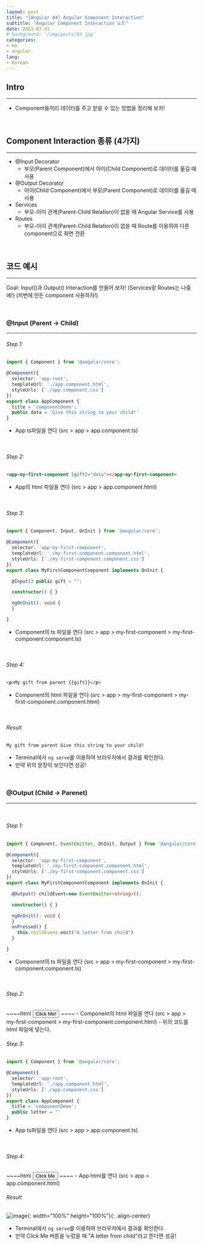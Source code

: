 ```yaml
---
layout: post
title: "[Angular 04] Angular Component Interaction"
subtitle: "Angular Component Interaction 노트"
date: 2021-07-31
# background: '/img/posts/03.jpg'
categories:
- ko
- angular
lang:
- Korean
---
```


## Intro
***
- Component들끼리 데이터를 주고 받을 수 있는 방법을 정리해 보자!

<br>

## Component Interaction 종류 (4가지)
***
- @Input Decorator
  - 부모(Parent Component)에서 아이(Child Component)로 데이터를 옮길 때 사용
- @Output Decorator
  - 아이(Child Component)에서 부모(Parent Component)로 데이터를 옮길 때 사용
- Services
  - 부모-아이 관계(Parent-Child Relation)이 없을 때 Angular Service를 사용
- Routes
  - 부모-아이 관계(Parent-Child Relation)이 없을 때 Route를 이용하여 다른 component으로 화면 전환

<br>

## 코드 예시
***
Goal: Input()과 Output() Interaction를 만들어 보자! (Services랑 Routes는 나중에!)
(저번에 만든 component 사용하자!)

<br>

### @Input (Parent -> Child)
***
<h6>Step 1:</h6> 

~~~~typescript
import { Component } from '@angular/core';

@Component({
  selector: 'app-root',
  templateUrl: './app.component.html',
  styleUrls: ['./app.component.css']
})
export class AppComponent {
  title = 'componentDemo';
  public data = 'Give this string to your child!'
}
~~~~
- App ts파일을 연다 (src > app > app.component.ts)
<br>

<h6>Step 2:</h6> 

~~~~html
<app-my-first-component [gift]="data"></app-my-first-component>
~~~~
- App의 html 파일을 연다 (src > app > app.component.html)
<br>

<h6>Step 3:</h6> 

~~~~typescript
import { Component, Input, OnInit } from '@angular/core';

@Component({
  selector: 'app-my-first-component',
  templateUrl: './my-first-component.component.html',
  styleUrls: ['./my-first-component.component.css']
})
export class MyFirstComponentComponent implements OnInit {

  @Input() public gift = "";

  constructor() { }

  ngOnInit(): void {
  }

}
~~~~
- Component의 ts 파일을 연다 (src > app > my-first-component > my-first-component.component.ts)
<br>

<h6>Step 4:</h6> 

~~~~html
<p>My gift from parent {{gift}}</p>
~~~~
- Component의 html 파일을 연다 (src > app > my-first-component > my-first-component.component.html)
<br>

<h6>Result</h6>

~~~~
My gift from parent Give this string to your child!
~~~~ 
- Terminal에서 <code>ng serve</code>를 이용하여 브라우저에서 결과를 확인한다.
- 만약 위의 문장이 보인다면 성공!
<br>

### @Output (Child -> Parenet)
***
<br>

<h6>Step 1:</h6>

~~~~typescript
import { Component, EventEmitter, OnInit, Output } from '@angular/core';

@Component({
  selector: 'app-my-first-component',
  templateUrl: './my-first-component.component.html',
  styleUrls: ['./my-first-component.component.css']
})
export class MyFirstComponentComponent implements OnInit {

  @Output() childEvent=new EventEmitter<string>();

  constructor() { }

  ngOnInit(): void {
  }
  onPressed() {
    this.childEvent.emit("A letter from child")
  }

}
~~~~ 
- Component의 ts 파일을 연다 (src > app > my-first-component > my-first-component.component.ts)
<br>

<h6>Step 2:</h6>
~~~~html
<button (click)="onPressed()"> Click Me! </button>
~~~~
- Component의 html 파일을 연다 (src > app > my-first-component > my-first-component.component.html)
- 위의 코드를 html 파일에 넣는다.  
<br>

<h6>Step 3:</h6>

~~~~typescript
import { Component } from '@angular/core';

@Component({
  selector: 'app-root',
  templateUrl: './app.component.html',
  styleUrls: ['./app.component.css']
})
export class AppComponent {
  title = 'componentDemo';
  public letter = ''
}
~~~~
- App ts파일을 연다 (src > app > app.component.ts)
<br>

<h6>Step 4:</h6>
~~~~html
<input type="button" value="Click Me" (click)="onClick()"/>
~~~~
- App html를 연다 (src > app > app.component.html) 
<br>

<h6>Result</h6>

![image](https://user-images.githubusercontent.com/44415731/127754953-bddc377f-6246-48ff-a43e-9b10bf10a6d2.png){: width="100%" height="100%"}{: .align-center}  
- Terminal에서 <code>ng serve</code>를 이용하여 브라우저에서 결과를 확인한다.
- 만약 Click Me 버튼을 누렀을 때 "A letter from child"라고 뜬다면 성공!  
<br>  